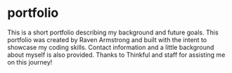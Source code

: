 # portfolio
This is a short portfolio describing my background and future goals.  This portfolio was created by Raven Armstrong and built with the intent to showcase my coding skills.  Contact information and a little background about myself is also provided.  Thanks to Thinkful and staff for assisting me on this journey!
